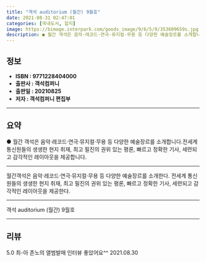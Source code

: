 ```yaml
---
title: "객석 auditorium (월간) 9월호"
date: 2021-08-31 02:47:01
categories: [국내도서, 잡지]
image: https://bimage.interpark.com/goods_image/9/6/5/9/353609659s.jpg
description: ● 월간 객석은 음악·레코드·연극·뮤지컬·무용 등 다양한 예술장르를 소개합니다.전세계 통신원들의 생생한 현지 취재, 최고 필진의 권위 있는 평론, 빠르고 정확한 기사, 세련되고 감각적인 레이아웃을 제공합니다.
---
```


## **정보**

- **ISBN : 9771228404000**
- **출판사 : 객석컴퍼니**
- **출판일 : 20210825**
- **저자 : 객석컴퍼니 편집부**

------



## **요약**

●  월간 객석은 음악·레코드·연극·뮤지컬·무용 등 다양한 예술장르를 소개합니다.전세계 통신원들의 생생한 현지 취재, 최고 필진의 권위 있는 평론, 빠르고 정확한 기사, 세련되고 감각적인 레이아웃을 제공합니다.

------

월간객석은 음악·레코드·연극·뮤지컬·무용 등 다양한 예술장르를 소개한다.
전세계 통신원들의 생생한 현지 취재, 최고 필진의 권위 있는 평론, 빠르고 정확한 기사, 세련되고 감각적인 레이아웃을 제공한다.

------


객석 auditorium (월간) 9월호 

------


## **리뷰** 

5.0 최-아 존노의 앨범발매 인터뷰 좋았어요^^ 2021.08.30 <br/>